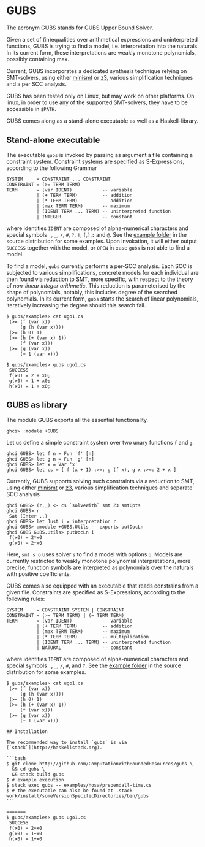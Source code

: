 # GUBS
The acronym GUBS stands for GUBS Upper Bound Solver.

Given a set of (in)equalities over arithmetical expressions and
uninterpreted functions, GUBS is trying to find a model,
i.e. interpretation into the naturals. In its current form,
these interpretations are weakly monotone polynomials, possibly containing max.

Current, GUBS incorporates a dedicated synthesis technique relying on SMT-solvers,
using either [minismt](http://cl-informatik.uibk.ac.at/software/minismt/) or
[z3](https://github.com/Z3Prover/z3),
various simplification techniques and a per SCC analysis.

GUBS has been tested only on Linux, but may work on other platforms.
On linux, in order to use any of the supported SMT-solvers, they have to be accessible in `$PATH`.

GUBS comes along as a stand-alone executable as well as a Haskell-library.

## Stand-alone executable

The executable `gubs` is invoked by passing as argument a file containing a constraint system.
Constraint systems are specified as S-Expressions, according to the following Grammar

~~~~
SYSTEM     = CONSTRAINT ... CONSTRAINT
CONSTRAINT = (>= TERM TERM)
TERM       = (var IDENT)           -- variable
           | (+ TERM TERM)         -- addition
           | (* TERM TERM)         -- addition	
           | (max TERM TERM)       -- maximum
           | (IDENT TERM ... TERM) -- uninterpreted function
           | INTEGER               -- constant
~~~~
where identities `IDENT` are composed of alpha-numerical characters and special symbols `'`, `_`, `/`, `#`, `?`, `!`, `[`,`]`,`:` and `@`.
See the [example folder](https://github.com/mzini/gubs/tree/master/examples) in the source distribution for some examples.
Upon invokation, it will either output `SUCCESS` together with the model, or `OPEN`
in case `gubs` is not able to find a model.

To find a model, `gubs` currently performs a per-SCC analysis. Each
SCC is subjected to various simplifications, concrete models for each individual
are then found via reduction to SMT, more specific, with respect to the theory
of *non-linear integer arithmetic*. This reduction is parameterised by the shape
of polynomials, notably, this includes degree of the searched polynomials.
In its current form, `gubs` starts the search of linear polynomials, iteratively
increasing the degree should this search fail.

~~~~
$ gubs/examples> cat ugo1.cs
 (>= (f (var x))
     (g (h (var x))))
 (>= (h 0) 1)
 (>= (h (+ (var x) 1))
     (f (var x)))
 (>= (g (var x))
     (+ 1 (var x)))

$ gubs/examples> gubs ugo1.cs
 SUCCESS
 f(x0) = 2 + x0;
 g(x0) = 1 + x0;
 h(x0) = 1 + x0;
~~~~


## GUBS as library

The module GUBS exports all the essential functionality.
~~~~
ghci> :module +GUBS
~~~~

Let us define a simple constraint system over two unary functions `f` and `g`.
~~~~
ghci GUBS> let f n = Fun 'f' [n]
ghci GUBS> let g n = Fun 'g' [n]
ghci GUBS> let x = Var 'x'
ghci GUBS> let cs = [ f (x + 1) :>=: g (f x), g x :>=: 2 + x ]
~~~~

Currently, GUBS supports solving such constraints via a reduction to SMT, using either 
[minismt](http://cl-informatik.uibk.ac.at/software/minismt/) or 
[z3](https://github.com/Z3Prover/z3), various simplification techniques and separate SCC analysis

~~~~
ghci GUBS> (r,_) <- cs `solveWith` smt Z3 smtOpts
ghci GUBS> r
 Sat (Inter ..)
ghci GUBS> let Just i = interpretation r
ghci GUBS> :module +GUBS.Utils -- exports putDocLn
ghci GUBS GUBS.Utils> putDocLn i
 f(x0) = 2*x0
 g(x0) = 2+x0
~~~~

Here, `smt s o` uses solver `s` to find a model with options `o`. Models are currently restricted to weakly monotone polynomial interpretations,
more precise, function symbols are interpreted as polynomials over the naturals with positive coefficients.


GUBS comes also equipped with an executable that reads constrains from a given file. Constraints are specified as S-Expressions, according to the following rules:

~~~~
SYSTEM     = CONSTRAINT SYSTEM | CONSTRAINT
CONSTRAINT = (>= TERM TERM) | (= TERM TERM)
TERM       = (var IDENT)           -- variable 
           | (+ TERM TERM)         -- addition
           | (max TERM TERM)       -- maximum
           | (* TERM TERM)         -- multiplication
           | (IDENT TERM ... TERM) -- uninterpreted function
           | NATURAL               -- constant
~~~~
where identities `IDENT` are composed of alpha-numerical characters and special symbols `'`, `_`, `/`, `#`, and `?`.
See the [example folder](https://github.com/mzini/gubs/tree/master/examples) in the source distribution for some examples.

~~~~
$ gubs/examples> cat ugo1.cs 
 (>= (f (var x)) 
     (g (h (var x))))
 (>= (h 0) 1)    
 (>= (h (+ (var x) 1)) 
     (f (var x)))
 (>= (g (var x))
     (+ 1 (var x)))

## Installation

The recommended way to install `gubs` is via
[`stack`](http://haskellstack.org).

```bash
$ git clone http://github.com/ComputationWithBoundedResources/gubs \
  && cd gubs \
  && stack build gubs
$ # example execution
$ stack exec gubs -- examples/hosa/prependall-time.cs
$ # the executable can also be found at .stack-work/install/someVersionSpecificDirectories/bin/gubs
```

=======
$ gubs/examples> gubs ugo1.cs
 SUCCESS
 f(x0) = 2+x0
 g(x0) = 1+x0
 h(x0) = 1+x0
~~~~
